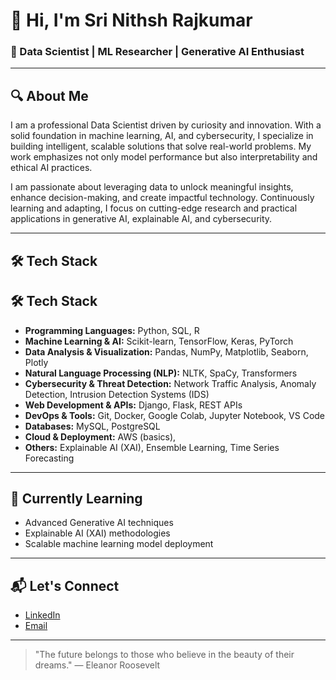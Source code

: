 # 👋 Hi, I'm Sri Nithsh Rajkumar

### 🚀 Data Scientist | ML Researcher | Generative AI Enthusiast

---

## 🔍 About Me

I am a professional Data Scientist driven by curiosity and innovation. With a solid foundation in machine learning, AI, and cybersecurity, I specialize in building intelligent, scalable solutions that solve real-world problems. My work emphasizes not only model performance but also interpretability and ethical AI practices.

I am passionate about leveraging data to unlock meaningful insights, enhance decision-making, and create impactful technology. Continuously learning and adapting, I focus on cutting-edge research and practical applications in generative AI, explainable AI, and cybersecurity.

---

## 🛠️ Tech Stack

## 🛠️ Tech Stack

- **Programming Languages:** Python, SQL, R
- **Machine Learning & AI:** Scikit-learn, TensorFlow, Keras, PyTorch
- **Data Analysis & Visualization:** Pandas, NumPy, Matplotlib, Seaborn, Plotly  
- **Natural Language Processing (NLP):** NLTK, SpaCy, Transformers  
- **Cybersecurity & Threat Detection:** Network Traffic Analysis, Anomaly Detection, Intrusion Detection Systems (IDS)  
- **Web Development & APIs:** Django, Flask, REST APIs 
- **DevOps & Tools:** Git, Docker, Google Colab, Jupyter Notebook, VS Code  
- **Databases:** MySQL, PostgreSQL  
- **Cloud & Deployment:** AWS (basics), 
- **Others:** Explainable AI (XAI), Ensemble Learning, Time Series Forecasting  



---

## 🌱 Currently Learning

- Advanced Generative AI techniques  
- Explainable AI (XAI) methodologies  
- Scalable machine learning model deployment  

---

## 📬 Let's Connect

- [LinkedIn](https://www.linkedin.com/in/sri-nithsh-rajkumar)  
- [Email](mailto:srinithshrajkumar@gmail.com)  

---

> "The future belongs to those who believe in the beauty of their dreams." — Eleanor Roosevelt

